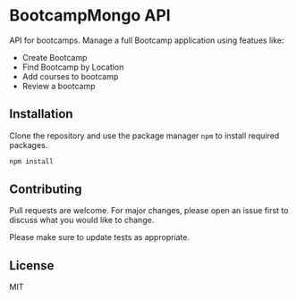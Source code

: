 # BootcampMongo API

API for bootcamps. Manage a full Bootcamp application using featues like:

- Create Bootcamp
- Find Bootcamp by Location
- Add courses to bootcamp
- Review a bootcamp

## Installation

Clone the repository and use the package manager `npm` to install required packages.

```bash
npm install
```

## Contributing

Pull requests are welcome. For major changes, please open an issue first to discuss what you would like to change.

Please make sure to update tests as appropriate.

## License

MIT
